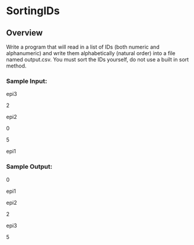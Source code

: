 # SortingIDs
## Overview
Write a program that will read in a list of IDs (both numeric and alphanumeric) and write them alphabetically (natural order) into a file named output.csv.  You must sort the IDs yourself, do not use a built in sort method.
### Sample Input:          
epi3

2                           

epi2                        

0                         
    
5                           

epi1                        


### Sample Output:
0

epi1

epi2

2

epi3

5
